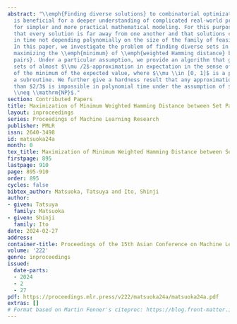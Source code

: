 ```yaml
---
abstract: "\\emph{Finding diverse solutions} to combinatorial optimization problems
  is beneficial for a deeper understanding of complicated real-world problems and
  for simpler and more practical mathematical modeling. For this purpose, it is desirable
  that every solution is far away from one another and that solutions can be found
  in time not depending polynomially on the size of the family of feasible solutions.
  In this paper, we investigate the problem of finding diverse sets in the sense of
  maximizing the \\emph{minimum} of \\emph{weighted Hamming distance} between \\emph{set
  pairs}. Under a particular assumption, we provide an algorithm that gives diverse
  sets of almost $\\mu /2$-approximation in expectation in the sense of maximization
  of the minimum of the expected value, where $\\mu \\in [0, 1]$ is a parameter on
  a subroutine. We further give a hardness result that any approximation ratio better
  than $2/3$ is impossible in polynomial time under the assumption of $\\mathrm{P}
  \\neq \\mathrm{NP}$."
section: Contributed Papers
title: Maximization of Minimum Weighted Hamming Distance between Set Pairs
layout: inproceedings
series: Proceedings of Machine Learning Research
publisher: PMLR
issn: 2640-3498
id: matsuoka24a
month: 0
tex_title: Maximization of Minimum Weighted Hamming Distance between Set Pairs
firstpage: 895
lastpage: 910
page: 895-910
order: 895
cycles: false
bibtex_author: Matsuoka, Tatsuya and Ito, Shinji
author:
- given: Tatsuya
  family: Matsuoka
- given: Shinji
  family: Ito
date: 2024-02-27
address:
container-title: Proceedings of the 15th Asian Conference on Machine Learning
volume: '222'
genre: inproceedings
issued:
  date-parts:
  - 2024
  - 2
  - 27
pdf: https://proceedings.mlr.press/v222/matsuoka24a/matsuoka24a.pdf
extras: []
# Format based on Martin Fenner's citeproc: https://blog.front-matter.io/posts/citeproc-yaml-for-bibliographies/
---
```

